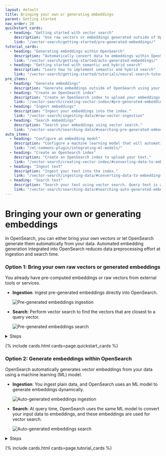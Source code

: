 ```yaml
---
layout: default
title: Bringing your own or generating embeddings
parent: Getting started
nav_order: 20
quickstart_cards:
  - heading: "Getting started with vector search"
    description: "Use raw vectors or embeddings generated outside of OpenSearch"
    link: "/vector-search/getting-started/pre-generated-embeddings/"
tutorial_cards:
  - heading: "Generating embeddings within OpenSearch"
    description: "Automatically convert data to embeddings within OpenSearch"
    link: "/vector-search/getting-started/auto-generated-embeddings/"
  - heading: "Getting started with semantic and hybrid search"
    description: "Learn how to implement semantic and hybrid search"
    link: "/vector-search/getting-started/tutorials/neural-search-tutorial/"
pre_items:
  - heading: "Generate embeddings"
    description: "Generate embeddings outside of OpenSearch using your favorite embedding utility."
  - heading: "Create an OpenSearch index"
    description: "Create an OpenSearch index to upload your embeddings."
    link: "/vector-search/creating-vector-index/#pre-generated-embeddings-or-raw-vectors"
  - heading: "Ingest embeddings"
    description: "Ingest your embeddings into the index."
    link: "/vector-search/ingesting-data/#raw-vector-ingestion"
  - heading: "Search embeddings"
    description: "Search your embeddings using vector search."
    link: "/vector-search/searching-data/#searching-pre-generated-embeddings-or-raw-vectors"
auto_items:
  - heading: "Configure an embedding model"
    description: "Configure a machine learning model that will automatically generate embeddings from your text at ingest time and query time."
    link: "/ml-commons-plugin/integrating-ml-models/"
  - heading: "Create an OpenSearch index"
    description: "Create an OpenSearch index to upload your text."
    link: "/vector-search/creating-vector-index/#converting-data-to-embeddings-during-ingestion"
  - heading: "Ingest text"
    description: "Ingest your text into the index."
    link: "/vector-search/ingesting-data/#converting-data-to-embeddings-during-ingestion"
  - heading: "Search text"
    description: "Search your text using vector search. Query text is automatically converted to vector embeddings and compared to document embeddings."
    link: "/vector-search/searching-data/#searching-auto-generated-embeddings"
---
```


# Bringing your own or generating embeddings

In OpenSearch, you can either bring your own vectors or let OpenSearch generate them automatically from your data. Automated embedding generation integrated into OpenSearch reduces data preprocessing effort at ingestion and search time.

### Option 1: Bring your own raw vectors or generated embeddings

You already have pre-computed embeddings or raw vectors from external tools or services.
  - **Ingestion**: Ingest pre-generated embeddings directly into OpenSearch. 

      ![Pre-generated embeddings ingestion]({{site.url}}{{site.baseurl}}/images/vector-search/raw-vector-ingest.png)
  - **Search**: Perform vector search to find the vectors that are closest to a query vector.

      ![Pre-generated embeddings search]({{site.url}}{{site.baseurl}}/images/vector-search/raw-vector-search.png)

<details markdown="block">
  <summary>
    Steps
  </summary>
  {: .text-delta}

Working with embeddings generated outside of OpenSearch involves the following steps:

{% include list.html list_items=page.pre_items%}

</details>

{% include cards.html cards=page.quickstart_cards %}

### Option 2: Generate embeddings within OpenSearch

OpenSearch automatically generates vector embeddings from your data using a machine learning (ML) model.
  - **Ingestion**:  You ingest plain data, and OpenSearch uses an ML model to generate embeddings dynamically. 

      ![Auto-generated embeddings ingestion]({{site.url}}{{site.baseurl}}/images/vector-search/auto-vector-ingest.png)
  - **Search**: At query time, OpenSearch uses the same ML model to convert your input data to embeddings, and these embeddings are used for vector search.

      ![Auto-generated embeddings search]({{site.url}}{{site.baseurl}}/images/vector-search/auto-vector-search.png)

<details markdown="block">
  <summary>
    Steps
  </summary>
  {: .text-delta}

Working with text that is automatically converted to embeddings within OpenSearch involves the following steps:

{% include list.html list_items=page.auto_items%}

</details>

{% include cards.html cards=page.tutorial_cards %}